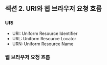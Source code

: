 ## 섹션 2. URI와 웹 브라우저 요청 흐름

### URI

- URI: Uniform Resource Identifier
- URL: Uniform Resource Locator 
- URN: Uniform Resource Name

### 웹 브라우저 요청 흐름
